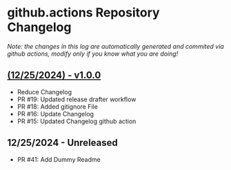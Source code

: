 
# github.actions Repository Changelog
*Note: the changes in this log are automatically generated and commited via github actions, modify only if you know what you are doing!*

## **[(12/25/2024) - v1.0.0](https://github.com/deepworks-net/github.actions/releases/tag/v1.0.0)**
- Reduce Changelog
- PR #19: Updated release drafter workflow
- PR #18: Added gitignore File
- PR #16: Update Changelog
- PR #15: Updated Changelog github action
## **12/25/2024 - Unreleased**
- PR #41: Add Dummy Readme
